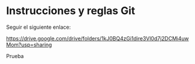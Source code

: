 # Instrucciones y reglas Git

Seguir el siguiente enlace:

https://drive.google.com/drive/folders/1kJ0BQ4zGi1dire3Vl0d7j2DCMi4uwMom?usp=sharing


Prueba